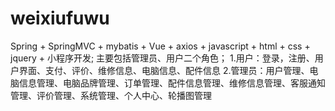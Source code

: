 # weixiufuwu
Spring + SpringMVC + mybatis + Vue + axios + javascript + html + css + jquery + 小程序开发;  主要包括管理员、用户二个角色； 1.用户：登录，注册、用户界面、支付、评价、维修信息、电脑信息、配件信息 2.管理员：用户管理、电脑信息管理、电脑品牌管理、订单管理、配件信息管理、维修信息管理、客服通知管理、评价管理、系统管理、个人中心、轮播图管理
